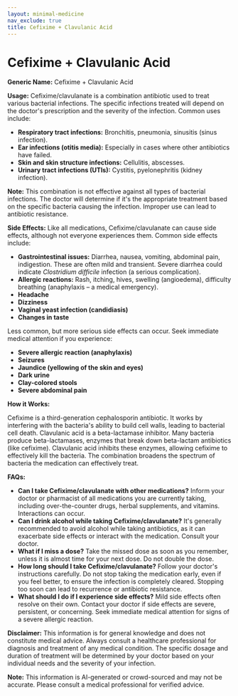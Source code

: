 ```yaml
---
layout: minimal-medicine
nav_exclude: true
title: Cefixime + Clavulanic Acid
---
```


# Cefixime + Clavulanic Acid

**Generic Name:** Cefixime + Clavulanic Acid

**Usage:**  Cefixime/clavulanate is a combination antibiotic used to treat various bacterial infections.  The specific infections treated will depend on the doctor's prescription and the severity of the infection. Common uses include:

* **Respiratory tract infections:**  Bronchitis, pneumonia, sinusitis (sinus infection).
* **Ear infections (otitis media):**  Especially in cases where other antibiotics have failed.
* **Skin and skin structure infections:**  Cellulitis, abscesses.
* **Urinary tract infections (UTIs):**  Cystitis, pyelonephritis (kidney infection).

**Note:** This combination is not effective against all types of bacterial infections.  The doctor will determine if it's the appropriate treatment based on the specific bacteria causing the infection.  Improper use can lead to antibiotic resistance.

**Side Effects:** Like all medications, Cefixime/clavulanate can cause side effects, although not everyone experiences them.  Common side effects include:

* **Gastrointestinal issues:** Diarrhea, nausea, vomiting, abdominal pain, indigestion.  These are often mild and transient.  Severe diarrhea could indicate *Clostridium difficile* infection (a serious complication).
* **Allergic reactions:** Rash, itching, hives, swelling (angioedema), difficulty breathing (anaphylaxis – a medical emergency).
* **Headache**
* **Dizziness**
* **Vaginal yeast infection (candidiasis)**
* **Changes in taste**


Less common, but more serious side effects can occur.  Seek immediate medical attention if you experience:

* **Severe allergic reaction (anaphylaxis)**
* **Seizures**
* **Jaundice (yellowing of the skin and eyes)**
* **Dark urine**
* **Clay-colored stools**
* **Severe abdominal pain**


**How it Works:**

Cefixime is a third-generation cephalosporin antibiotic. It works by interfering with the bacteria's ability to build cell walls, leading to bacterial cell death. Clavulanic acid is a beta-lactamase inhibitor.  Many bacteria produce beta-lactamases, enzymes that break down beta-lactam antibiotics (like cefixime). Clavulanic acid inhibits these enzymes, allowing cefixime to effectively kill the bacteria.  The combination broadens the spectrum of bacteria the medication can effectively treat.


**FAQs:**

* **Can I take Cefixime/clavulanate with other medications?**  Inform your doctor or pharmacist of all medications you are currently taking, including over-the-counter drugs, herbal supplements, and vitamins.  Interactions can occur.
* **Can I drink alcohol while taking Cefixime/clavulanate?**  It's generally recommended to avoid alcohol while taking antibiotics, as it can exacerbate side effects or interact with the medication. Consult your doctor.
* **What if I miss a dose?** Take the missed dose as soon as you remember, unless it is almost time for your next dose. Do not double the dose.
* **How long should I take Cefixime/clavulanate?**  Follow your doctor's instructions carefully.  Do not stop taking the medication early, even if you feel better, to ensure the infection is completely cleared. Stopping too soon can lead to recurrence or antibiotic resistance.
* **What should I do if I experience side effects?**  Mild side effects often resolve on their own.  Contact your doctor if side effects are severe, persistent, or concerning.  Seek immediate medical attention for signs of a severe allergic reaction.


**Disclaimer:** This information is for general knowledge and does not constitute medical advice.  Always consult a healthcare professional for diagnosis and treatment of any medical condition.  The specific dosage and duration of treatment will be determined by your doctor based on your individual needs and the severity of your infection.


**Note:** This information is AI-generated or crowd-sourced and may not be accurate. Please consult a medical professional for verified advice.